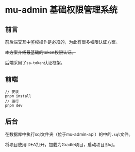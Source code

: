 # mu-admin 基础权限管理系统

## 前言

前后端交互中鉴权操作是必须的，为此有很多权限认证方案。

~~本方案介绍最基础的token权限认证。~~

后端采用了`sa-token`认证框架。

## 前端

```
// 安装
pnpm install
// 运行
pnpm dev
```

## 后台

在数据库中执行sql文件夹（位于mu-admin-api）的中的`.sql`文件。

将项目使用IDEA打开，加载为Gradle项目，启动项目即可。
